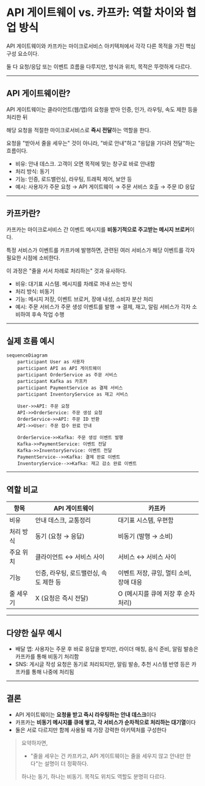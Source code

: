 # API 게이트웨이 vs. 카프카: 역할 차이와 협업 방식

API 게이트웨이와 카프카는 마이크로서비스 아키텍처에서 각각 다른 목적을 가진 핵심 구성 요소이다.

둘 다 요청/응답 또는 이벤트 흐름을 다루지만, 방식과 위치, 목적은 뚜렷하게 다르다.

---

## API 게이트웨이란?

API 게이트웨이는 클라이언트(웹/앱)의 요청을 받아 인증, 인가, 라우팅, 속도 제한 등을 처리한 뒤

해당 요청을 적절한 마이크로서비스로 **즉시 전달**하는 역할을 한다.

요청을 "받아서 줄을 세우는" 것이 아니라, "바로 안내"하고 "응답을 기다려 전달"하는 흐름이다.

- 비유: 안내 데스크. 고객이 오면 목적에 맞는 창구로 바로 안내함
- 처리 방식: 동기
- 기능: 인증, 로드밸런싱, 라우팅, 트래픽 제어, 보안 등
- 예시: 사용자가 주문 요청 → API 게이트웨이 → 주문 서비스 호출 → 주문 ID 응답

---

## 카프카란?

카프카는 마이크로서비스 간 이벤트 메시지를 **비동기적으로 주고받는 메시지 브로커**이다.

특정 서비스가 이벤트를 카프카에 발행하면, 관련된 여러 서비스가 해당 이벤트를 각자 필요한 시점에 소비한다.

이 과정은 "줄을 서서 차례로 처리하는" 것과 유사하다.

- 비유: 대기표 시스템. 메시지를 차례로 꺼내 쓰는 방식
- 처리 방식: 비동기
- 기능: 메시지 저장, 이벤트 브로커, 장애 내성, 소비자 분산 처리
- 예시: 주문 서비스가 주문 생성 이벤트를 발행 → 결제, 재고, 알림 서비스가 각자 소비하여 후속 작업 수행

---

## 실제 흐름 예시

```mermaid
sequenceDiagram
    participant User as 사용자
    participant API as API 게이트웨이
    participant OrderService as 주문 서비스
    participant Kafka as 카프카
    participant PaymentService as 결제 서비스
    participant InventoryService as 재고 서비스

    User->>API: 주문 요청
    API->>OrderService: 주문 생성 요청
    OrderService->>API: 주문 ID 반환
    API->>User: 주문 접수 완료 안내

    OrderService->>Kafka: 주문 생성 이벤트 발행
    Kafka->>PaymentService: 이벤트 전달
    Kafka->>InventoryService: 이벤트 전달
    PaymentService-->>Kafka: 결제 완료 이벤트
    InventoryService-->>Kafka: 재고 감소 완료 이벤트

```

---

## 역할 비교

| 항목 | API 게이트웨이 | 카프카 |
| --- | --- | --- |
| 비유 | 안내 데스크, 교통정리 | 대기표 시스템, 우편함 |
| 처리 방식 | 동기 (요청 → 응답) | 비동기 (발행 → 소비) |
| 주요 위치 | 클라이언트 ↔ 서비스 사이 | 서비스 ↔ 서비스 사이 |
| 기능 | 인증, 라우팅, 로드밸런싱, 속도 제한 등 | 이벤트 저장, 큐잉, 멀티 소비, 장애 대응 |
| 줄 세우기 | X (요청은 즉시 전달) | O (메시지를 큐에 저장 후 순차 처리) |

---

## 다양한 실무 예시

- 배달 앱: 사용자는 주문 후 바로 응답을 받지만, 라이더 매칭, 음식 준비, 알림 발송은 카프카를 통해 비동기 처리함
- SNS: 게시글 작성 요청은 동기로 처리되지만, 알림 발송, 추천 시스템 반영 등은 카프카를 통해 나중에 처리됨

---

## 결론

- API 게이트웨이는 **요청을 받고 즉시 라우팅하는 안내 데스크**이다
- 카프카는 **비동기 메시지를 큐에 쌓고, 각 서비스가 순차적으로 처리하는 대기열**이다
- 둘은 서로 다르지만 함께 사용될 때 가장 강력한 아키텍처를 구성한다

> 요약하자면,
> 
> - "줄을 세우는 건 카프카고, API 게이트웨이는 줄을 세우지 않고 안내만 한다"는 설명이 더 정확하다.
> 
> 하나는 동기, 하나는 비동기. 목적도 위치도 역할도 분명히 다르다.
>